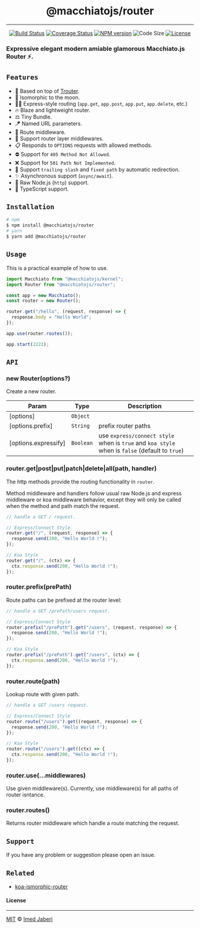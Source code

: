 <div align='center'>

# @macchiatojs/router

---

[![Build Status][travis-img]][travis-url]
[![Coverage Status][coverage-img]][coverage-url]
[![NPM version][npm-badge]][npm-url]
![Code Size][code-size-badge]
[![License][license-badge]][license-url]

</div>

<!-- ***************** -->

[travis-img]: https://travis-ci.com/macchiatojs/router.svg?branch=master
[travis-url]: https://travis-ci.com/macchiatojs/router
[coverage-img]: https://coveralls.io/repos/github/macchiatojs/router/badge.svg?branch=master
[coverage-url]: https://coveralls.io/github/macchiatojs/router?branch=master
[npm-badge]: https://img.shields.io/npm/v/@macchiatojs/router.svg?style=flat
[npm-url]: https://www.npmjs.com/package/@macchiatojs/router
[license-badge]: https://img.shields.io/badge/license-MIT-green.svg?style=flat
[license-url]: https://github.com/macchiatojs/router/blob/master/LICENSE
[code-size-badge]: https://img.shields.io/github/languages/code-size/macchiatojs/router
[pr-welcoming-badge]: https://img.shields.io/badge/PRs-welcome-brightgreen.svg?style=flat
[trouter]: https://github.com/lukeed/trouter

<!-- ***************** -->

### Expressive elegant modern amiable glamorous Macchiato.js Router ⚡.

## `Features`

- 🦄 Based on top of [Trouter][trouter].
- 🚀 Isomorphic to the moon.
- 💅🏻 Express-style routing (`app.get`, `app.post`, `app.put`, `app.delete`, etc.)
- 🔥 Blaze and lightweight router.
- ⚖️ Tiny Bundle.
- 🪁 Named URL parameters.
- 🎯 Route middleware.
- 🥞 Support router layer middlewares.
- 📋 Responds to `OPTIONS` requests with allowed methods.
- ⛔️ Support for `405 Method Not Allowed`.
- ❌ Support for `501 Path Not Implemented`.
- 🧼 Support `trailing slash` and `fixed path` by automatic redirection.
- ✨ Asynchronous support (`async/await`).
- 🐢 Raw Node.js (`http`) support.
- 🎉 TypeScript support.

## `Installation`

```bash
# npm
$ npm install @macchiatojs/router
# yarn
$ yarn add @macchiatojs/router
```

## `Usage`

This is a practical example of how to use.

```typescript
import Macchiato from "@macchiatojs/kernel";
import Router from "@macchiatojs/router";

const app = new Macchiato();
const router = new Router();

router.get("/hello", (request, response) => {
  response.body = "Hello World";
});

app.use(router.routes());

app.start(2222);
```

## `API`

### new Router(options?)

Create a new router.

| Param                | Type      | Description                                                                                    |
| -------------------- | --------- | ---------------------------------------------------------------------------------------------- |
| [options]            | `Object`  |                                                                                                |
| [options.prefix]     | `String`  | prefix router paths                                                                            |
| [options.expressify] | `Boolean` | use `express/connect style` when is `true` and `koa style` when is `false` (default to `true`) |

### router.get|post|put|patch|delete|all(path, handler)

The http methods provide the routing functionality in `router`.

Method middleware and handlers follow usual raw Node.js and express middleware or koa middleware behavior, except they will only be called when the method and path match the request.

```js
// handle a GET / request.

// Express/Connect Style
router.get("/", (request, response) => {
  response.send(200, "Hello World !");
});

// Koa Style
router.get("/", (ctx) => {
  ctx.response.send(200, "Hello World !");
});
```

### router.prefix(prePath)

Route paths can be prefixed at the router level:

```js
// handle a GET /prePath/users request.

// Express/Connect Style
router.prefix("/prePath").get("/users", (request, response) => {
  response.send(200, "Hello World !");
});

// Koa Style
router.prefix("/prePath").get("/users", (ctx) => {
  ctx.response.send(200, "Hello World !");
});
```

### router.route(path)

Lookup route with given path.

```js
// handle a GET /users request.

// Express/Connect Style
router.route("/users").get((request, response) => {
  response.send(200, "Hello World !");
});

// Koa Style
router.route("/users").get((ctx) => {
  ctx.response.send(200, "Hello World !");
});
```

### router.use(...middlewares)

Use given middleware(s). Currently, use middleware(s) for all paths of router isntance.

### router.routes()

Returns router middleware which handle a route matching the request.

## `Support`

If you have any problem or suggestion please open an issue.

## `Related`

- [koa-ismorphic-router](https://github.com/3imed-jaberi/koa-isomorphic-router)

#### License

---

[MIT](LICENSE) &copy; [Imed Jaberi](https://github.com/3imed-jaberi)
